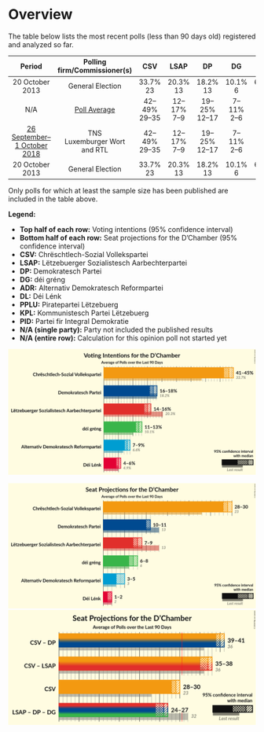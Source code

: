# Overview

The table below lists the most recent polls (less than 90 days old) registered and analyzed so far.

| Period     | Polling firm/Commissioner(s) | CSV | LSAP | DP | DG | ADR | DL | PPLU | KPL | PID |
|:----------:|:----------------------------:|:--:|:--:|:--:|:--:|:--:|:--:|:--:|:--:|:--:|
| 20 October 2013 | General Election | 33.7% <br> 23 | 20.3% <br> 13 | 18.2% <br> 13 | 10.1% <br> 6 | 6.6% <br> 3 | 4.9% <br> 2 | 2.9% <br> 0 | 1.6% <br> 0 | 1.5% <br> 0 |
| N/A | [Poll Average](average.html) | 42–49% <br> 29–35 | 12–17% <br> 7–9 | 19–25% <br> 12–17 | 7–11% <br> 2–6 | 2–4% <br> 0–1 | 2–4% <br> 0–1 | 1–3% <br> 0 | N/A <br> N/A | N/A <br> N/A |
| [26 September–1 October 2018](2018-10-01-TNS.html) | TNS <br> Luxemburger Wort and RTL | 42–49% <br> 29–35 | 12–17% <br> 7–9 | 19–25% <br> 12–17 | 7–11% <br> 2–6 | 2–4% <br> 0–1 | 2–4% <br> 0–1 | 1–3% <br> 0 | N/A <br> N/A | N/A <br> N/A |
| 20 October 2013 | General Election | 33.7% <br> 23 | 20.3% <br> 13 | 18.2% <br> 13 | 10.1% <br> 6 | 6.6% <br> 3 | 4.9% <br> 2 | 2.9% <br> 0 | 1.6% <br> 0 | 1.5% <br> 0 |

Only polls for which at least the sample size has been published are included in the table above.

**Legend:**
+ **Top half of each row:** Voting intentions (95% confidence interval)
+ **Bottom half of each row:** Seat projections for the D’Chamber (95% confidence interval)
+ **CSV:** Chrëschtlech-Sozial Vollekspartei
+ **LSAP:** Lëtzebuerger Sozialistesch Aarbechterpartei
+ **DP:** Demokratesch Partei
+ **DG:** déi gréng
+ **ADR:** Alternativ Demokratesch Reformpartei
+ **DL:** Déi Lénk
+ **PPLU:** Piratepartei Lëtzebuerg
+ **KPL:** Kommunistesch Partei Lëtzebuerg
+ **PID:** Partei fir Integral Demokratie
+ **N/A (single party):** Party not included the published results
+ **N/A (entire row):** Calculation for this opinion poll not started yet


![Graph with voting intentions not yet produced](average.png "Voting Intentions")

![Graph with seats not yet produced](average-seats.png "Seats")
![Graph with coalitions seats not yet produced](average-coalitions-seats.png "Coalitions Seats")
